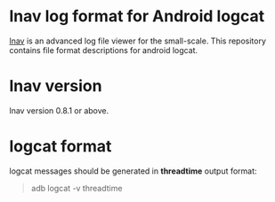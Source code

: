 # lnav log format for Android logcat

[lnav](http://lnav.org) is an advanced log file viewer for the small-scale.
This repository contains file format descriptions for android logcat.

# lnav version

lnav version 0.8.1 or above.

# logcat format

logcat messages should be generated in **threadtime** output format:
> adb logcat -v threadtime
